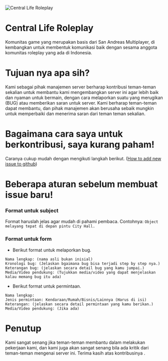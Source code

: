 ![Central Life Roleplay](https://image.prntscr.com/image/iUmWOXmLTLCRmeOgyUGFkw.png)

# Central Life Roleplay
Komunitas game yang merupakan basis dari San Andreas Multiplayer, di kembangkan untuk membentuk komunikasi baik dengan sesama anggota komunitas roleplay yang ada di Indonesia.

# Tujuan nya apa sih?
Kami sebagai pihak manajemen server berharap kontribusi teman-teman sekalian untuk membantu kami mengembangkan server ini agar lebih baik dan nyaman untuk bermain, dengan cara melaporkan suatu yang merugikan (BUG) atau memberikan saran untuk server. Kami berharap teman-teman dapat membantu, dan pihak manajemen akan berusaha sebaik mungkin untuk memperbaiki dan menerima saran dari teman teman sekalian.

# Bagaimana cara saya untuk berkontribusi, saya kurang paham!
Caranya cukup mudah dengan mengikuti langkah berikut. ([How to add new issue to github](https://help.github.com/articles/creating-an-issue/))

# Beberapa aturan sebelum membuat issue baru!

### Format untuk subject
Format haruslah jelas agar mudah di pahami pembaca. 
Contohnya: 
```Object melayang tepat di depan pintu City Hall.```

### Format untuk form

* Berikut format untuk melaporkan bug.
```
Nama lengkap: (nama asli bukan inisial)
Kronologi bug: (Jelaskan bgaimana bug bisa terjadi step by step nya.)
Keterangan bug: (jelaskan secara detail bug yang kamu jumpai.)
Media/Video pendukung: (Tujukkan media/video yang dapat menjelaskan kalau memang bug itu ada)
```

* Berikut format untuk permintaan.
```
Nama lengkap:
Jenis permintaan: Kendaraan/Rumah/Bisnis/Lainnya (Harus di isi)
Keterangan: (jelaskan secara detail permintaan yang kamu berikan.)
Media/Video pendukung: (Jika ada)

```

# Penutup
Kami sangat senang jika teman-teman membantu dalam melakukan pekerjaan kami, dan kami juga akan sangat senang bila ada kritik dari teman-teman mengenai server ini. Terima kasih atas kontribusinya .
